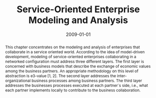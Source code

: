 ---
abstract: This chapter concentrates on the modeling and analysis of enterprises that
  collaborate in a service oriented world. According to the idea of model-driven development,
  modeling of service-oriented enterprises collaborating in a networked configuration
  must address three different layers. The first layer is concerned with business
  models that describe the exchange of economic values among the business partners.
  An appropriate methodology on this level of abstraction is e3-value [1, 2]. The
  second layer addresses the inter-organizational business processes among business
  partners. The third layer addresses the businesses processes executed at each partner´s
  side, i.e., what each partner implements locally to contribute to the business collaboration.
authors:
- Christian Huemer
- Philipp Liegl
- Rainer Schuster
- Marco Zapletal
- Birgit Hofreiter
date: '2009-01-01'
featured: false
links:
- name: Publik
  url: https://publik.tuwien.ac.at/showentry.php?ID=178388&lang=2
publication_types:
- '6'
publishDate: '2009-01-01'
title: Service-Oriented Enterprise Modeling and Analysis
url_pdf: ''
---